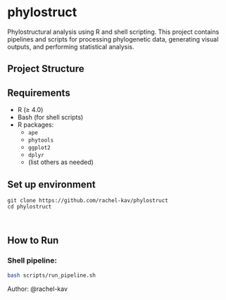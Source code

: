 # phylostruct

Phylostructural analysis using R and shell scripting. This project contains pipelines and scripts for processing phylogenetic data, generating visual outputs, and performing statistical analysis.

## Project Structure

## Requirements

- R (≥ 4.0)
- Bash (for shell scripts)
- R packages:
  - `ape`
  - `phytools`
  - `ggplot2`
  - `dplyr`
  - (list others as needed)

## Set up environment
```{bash}
git clone https://github.com/rachel-kav/phylostruct
cd phylostruct



```
## How to Run

### Shell pipeline:

```bash
bash scripts/run_pipeline.sh

```


Author: @rachel-kav
